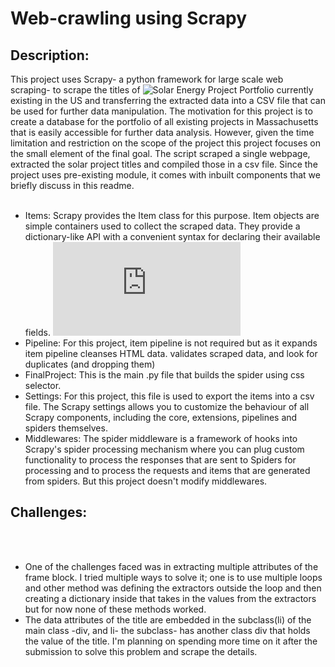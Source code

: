 # Web-crawling using Scrapy

## Description:
This project uses Scrapy- a python framework for large scale web scraping- to scrape the titles of ![Solar Energy Project Portfolio](https://coronalenergy.com/solar-portfolio/?tag=Utility%20Scale) currently existing in the US and transferring the extracted data into a CSV file that can be used for further data manipulation. The motivation for this project is to create a database for the portfolio of all existing projects in Massachusetts that is easily accessible for further data analysis. However, given the time limitation and restriction on the scope of the project this project focuses on the small element of the final goal. The script scraped a single webpage, extracted the solar project titles and compiled those in a csv file. Since the project uses pre-existing module, it comes with inbuilt components that we briefly discuss in this readme. 
<br>
<br>
* Items: Scrapy provides the Item class for this purpose. Item objects are simple containers used to collect the scraped data. They provide a dictionary-like API with a convenient syntax for declaring their available fields. ![Scrapy Documentation](https://docs.scrapy.org/en/0.24/topics/items.html)
* Pipeline: For this project, item pipeline is not required but as it expands item pipeline cleanses HTML data. validates scraped data, and look for duplicates (and dropping them)
* FinalProject: This is the main .py file that builds the spider using css selector.
* Settings: For this project, this file is used to export the items into a csv file. The Scrapy settings allows you to customize the behaviour of all Scrapy components, including the core, extensions, pipelines and spiders themselves.
* Middlewares: The spider middleware is a framework of hooks into Scrapy's spider processing mechanism where you can plug custom functionality to process the responses that are sent to Spiders for processing and to process the requests and items that are generated from spiders. But this project doesn't modify middlewares.

## Challenges:
<br>
<br>

* One of the challenges faced was in extracting multiple attributes of the frame block. I tried multiple ways to solve it; one is to use multiple loops and other method was defining the extractors outside the loop and then creating a dictionary inside that takes in the values from the extractors but for now none of these methods worked. 
* The data attributes of the title are embedded in the subclass(li) of the main class -div, and li- the subclass- has another class div that holds the value of the title. I'm planning on spending more time on it after the submission to solve this problem and scrape the details.



